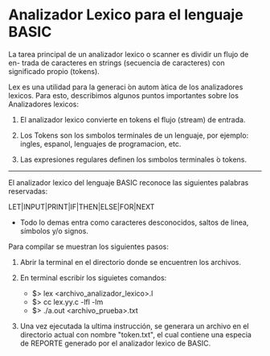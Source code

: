 # Analizador Lexico para el lenguaje BASIC

La tarea principal de un analizador lexico o scanner es dividir un flujo de en-
trada de caracteres en strings (secuencia de caracteres) con significado propio (tokens).

Lex es una utilidad para la generaci ́on autom ́atica de los analizadores lexicos. Para esto, describimos algunos puntos importantes sobre los Analizadores lexicos:

1. El analizador lexico convierte en tokens el flujo (stream) de entrada.

2. Los Tokens son los sımbolos terminales de un lenguaje, por ejemplo: ingles, espanol, lenguajes de programacion, etc.

3. Las expresiones regulares definen los sımbolos terminales  ́o tokens.

***

El analizador lexico del lenguaje BASIC reconoce las siguientes palabras reservadas:

LET|INPUT|PRINT|IF|THEN|ELSE|FOR|NEXT

* Todo lo demas entra como caracteres desconocidos, saltos de linea, símbolos y/o signos. 

Para compilar se muestran los siguientes pasos:

1. Abrir la terminal en el directorio donde se encuentren los archivos. 
2. En terminal escribir los siguietes comandos:
	* $> lex <archivo_analizador_lexico>.l
	* $> cc lex.yy.c -lfl -lm
	* $> ./a.out <archivo_prueba>.txt

3. Una vez ejecutada la ultima instrucción, se generara un archivo en el directorio actual con 
nombre "token.txt", el cual contiene una especia de REPORTE generado por el analizador lexico de BASIC. 
